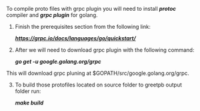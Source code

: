 To compile proto files with grpc plugin you will need to install ***protoc*** compiler and ***grpc plugin*** for golang. 

1. Finish the prerequisites section from the following link:

	***https://grpc.io/docs/languages/go/quickstart/***

2. After we will need to download grpc plugin with the following command:
 
	***go get -u google.golang.org/grpc***

This will download grpc pluning at $GOPATH/src/google.golang.org/grpc. 

3. To build those protofiles located on source folder to greetpb output folder run:

	***make build***

